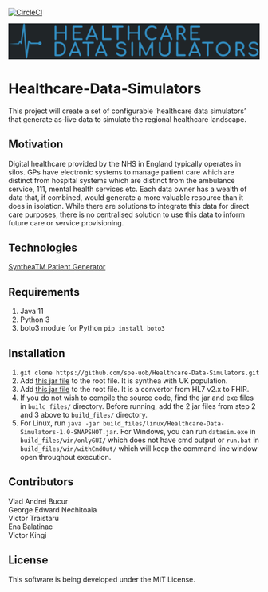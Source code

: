 [![CircleCI](https://circleci.com/gh/spe-uob/Healthcare-Data-Simulators.svg?style=svg&circle-token=0faba2d088c5ee4a35b1893dc4a024da07143a2d)](https://app.circleci.com/pipelines/github/spe-uob/Healthcare-Data-Simulators)

![alt text](logo.png)
# Healthcare-Data-Simulators
This project will create a set of configurable ‘healthcare data simulators’ that generate as-live data
to simulate the regional healthcare landscape.

## Motivation
Digital healthcare provided by the NHS in England typically operates in silos. GPs have electronic systems to manage patient care which are distinct from hospital systems which are distinct from the ambulance service, 111, mental health services etc. Each data owner has a wealth of data that, if combined, would generate a more valuable resource than it does in isolation. While there are solutions to integrate this data for direct care purposes, there is no centralised solution to use this data to inform future care or service provisioning.

## Technologies
[SyntheaTM Patient Generator](https://github.com/synthetichealth/synthea)   

## Requirements 
1. Java 11
2. Python 3 
3. boto3 module for Python `pip install boto3`


## Installation
1. `git clone https://github.com/spe-uob/Healthcare-Data-Simulators.git`
2. Add [this jar file](https://uob-my.sharepoint.com/:u:/g/personal/ot19588_bristol_ac_uk/EUhcf-s5CxlImXKEL_qvIeMBdWifARyrv-qVU8s65zZ3iA?e=vobhgr) to the root file. It is synthea with UK population. 
3. Add [this jar file](https://drive.google.com/file/d/1hjNVsVvLq2367R2de8Y2Fw4iPEm4D1qs/view?usp=sharing) to the root file. It is a convertor from HL7 v2.x to FHIR.
4. If you do not wish to compile the source code, find the jar and exe files in `build_files/` directory. Before running, add the 2 jar files from step 2 and 3 above to `build_files/` directory.
5. For Linux, run `java -jar build_files/linux/Healthcare-Data-Simulators-1.0-SNAPSHOT.jar`. For Windows, you can run `datasim.exe` in `build_files/win/onlyGUI/` which does not have cmd output
or `run.bat` in `build_files/win/withCmdOut/` which will keep the command line window open throughout execution.

## Contributors
Vlad Andrei Bucur  
George Edward Nechitoaia  
Victor Traistaru  
Ena Balatinac  
Victor Kingi

## License
This software is being developed under the MIT License.
